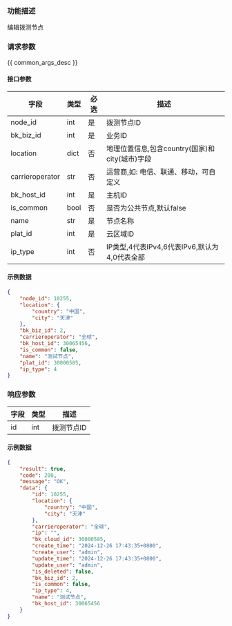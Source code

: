 ### 功能描述

编辑拨测节点

### 请求参数

{{ common_args_desc }}

#### 接口参数

| 字段             | 类型    | 必选 | 描述                                |
|----------------|-------|-----|-----------------------------------|
| node_id        | int   | 是  | 拨测节点ID                              |
| bk_biz_id      | int   | 是  | 业务ID                              |
| location       | dict  | 否  | 地理位置信息,包含country(国家)和city(城市)字段   |
| carrieroperator| str   | 否  | 运营商,如: 电信、联通、移动，可自定义                |
| bk_host_id     | int   | 是  | 主机ID                              |
| is_common      | bool  | 否  | 是否为公共节点,默认false                   |
| name           | str   | 是  | 节点名称                              |
| plat_id        | int   | 是  | 云区域ID                             |
| ip_type        | int   | 否  | IP类型,4代表IPv4,6代表IPv6,默认为4,0代表全部        |

#### 示例数据

```json
{
    "node_id": 10255,
    "location": {
        "country": "中国",
        "city": "天津"
    },
    "bk_biz_id": 2,
    "carrieroperator": "全球",
    "bk_host_id": 30065456,
    "is_common": false,
    "name": "测试节点",
    "plat_id": 30000585,
    "ip_type": 4
}
```

### 响应参数

| 字段         | 类型  | 描述 |
|:-----------|-----|----|
| id         | int   | 拨测节点ID |

#### 示例数据
```json
{
    "result": true,
    "code": 200,
    "message": "OK",
    "data": {
        "id": 10255,
        "location": {
            "country": "中国",
            "city": "天津"
        },
        "carrieroperator": "全球",
        "ip": "",
        "bk_cloud_id": 30000585,
        "create_time": "2024-12-26 17:43:35+0800",
        "create_user": "admin",
        "update_time": "2024-12-26 17:43:35+0800",
        "update_user": "admin",
        "is_deleted": false,
        "bk_biz_id": 2,
        "is_common": false,
        "ip_type": 4,
        "name": "测试节点",
        "bk_host_id": 30065456
    }
}
```